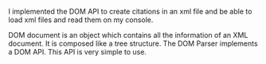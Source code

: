 I implemented the DOM API to create citations in an xml file and be able to load xml files and read them on my console.

DOM document is an object which contains all the information of an XML document. It is composed like a tree structure. The DOM Parser implements a DOM API. This API is very simple to use.




